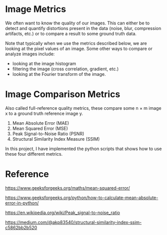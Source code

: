 # Image Metrics
We often want to know the quality of our images. This can either be to detect and quantify distortions present in the data (noise, blur, compression artifacts, etc.) or to compare a result to some ground truth data.

Note that typically when we use the metrics described below, we are looking at the pixel values of an image. Some other ways to compare or analyze images include:
- looking at the image histogram
- filtering the image (cross correlation, gradient, etc.)
- looking at the Fourier transform of the image.

# Image Comparison Metrics
Also called full-reference quality metrics, these compare some n × m image x to a ground truth reference image y.

1. Mean Absolute Error (MAE)
2. Mean Squared Error (MSE)
3. Peak Signal-to-Noise Ratio (PSNR)
4. Structural Similarity Index Measure (SSIM)

In this project, I have implemented the python scripts that shows how to use these four different metrics. 

# Reference
https://www.geeksforgeeks.org/maths/mean-squared-error/

https://www.geeksforgeeks.org/python/how-to-calculate-mean-absolute-error-in-python/

https://en.wikipedia.org/wiki/Peak_signal-to-noise_ratio

https://medium.com/@akp83540/structural-similarity-index-ssim-c5862bb2b520





